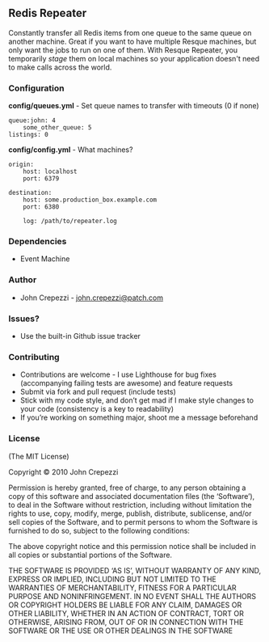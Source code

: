 ## Redis Repeater

Constantly transfer all Redis items from one queue to the same queue on another machine.
Great if you want to have multiple Resque machines, but only want the jobs to run on one of them.  With Resque Repeater, you temporarily _stage_ them on local machines so your application doesn't need to make calls across the world.

### Configuration

**config/queues.yml** - Set queue names to transfer with timeouts (0 if none)

    queue:john: 4
		some_other_queue: 5
    listings: 0

**config/config.yml** - What machines?

    origin:
        host: localhost
        port: 6379

    destination:
        host: some.production_box.example.com
        port: 6380

		log: /path/to/repeater.log

### Dependencies

* Event Machine

### Author

* John Crepezzi - john.crepezzi@patch.com

### Issues?

* Use the built-in Github issue tracker

### Contributing

* Contributions are welcome - I use Lighthouse for bug fixes (accompanying failing tests are awesome) and feature requests
* Submit via fork and pull request (include tests)
* Stick with my code style, and don’t get mad if I make style changes to your code (consistency is a key to readability)
* If you’re working on something major, shoot me a message beforehand

### License

(The MIT License)

Copyright © 2010 John Crepezzi

Permission is hereby granted, free of charge, to any person obtaining a copy of this software and associated documentation files (the ‘Software’), to deal in the Software without restriction, including without limitation the rights to use, copy, modify, merge, publish, distribute, sublicense, and/or sell copies of the Software, and to permit persons to whom the Software is furnished to do so, subject to the following conditions:

The above copyright notice and this permission notice shall be included in all copies or substantial portions of the Software.

THE SOFTWARE IS PROVIDED ‘AS IS’, WITHOUT WARRANTY OF ANY KIND, EXPRESS OR IMPLIED, INCLUDING BUT NOT LIMITED TO THE WARRANTIES OF MERCHANTABILITY, FITNESS FOR A PARTICULAR PURPOSE AND NONINFRINGEMENT. IN NO EVENT SHALL THE AUTHORS OR COPYRIGHT HOLDERS BE LIABLE FOR ANY CLAIM, DAMAGES OR OTHER LIABILITY, WHETHER IN AN ACTION OF CONTRACT, TORT OR OTHERWISE, ARISING FROM, OUT OF OR IN CONNECTION WITH THE SOFTWARE OR THE USE OR OTHER DEALINGS IN THE SOFTWARE
